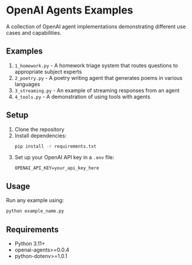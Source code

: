 # OpenAI Agents Examples

A collection of OpenAI agent implementations demonstrating different use cases and capabilities.

## Examples

1. `1_homework.py` - A homework triage system that routes questions to appropriate subject experts
2. `2_poetry.py` - A poetry writing agent that generates poems in various languages
3. `3_streaming.py` - An example of streaming responses from an agent
4. `4_tools.py` - A demonstration of using tools with agents

## Setup

1. Clone the repository
2. Install dependencies:
   ```bash
   pip install -r requirements.txt
   ```
3. Set up your OpenAI API key in a `.env` file:
   ```
   OPENAI_API_KEY=your_api_key_here
   ```

## Usage

Run any example using:
```bash
python example_name.py
```

## Requirements

- Python 3.11+
- openai-agents>=0.0.4
- python-dotenv>=1.0.1
